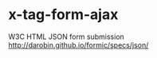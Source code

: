 x-tag-form-ajax
===============
W3C HTML JSON form submission
http://darobin.github.io/formic/specs/json/
